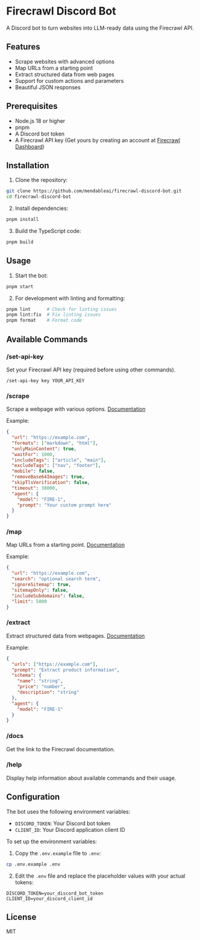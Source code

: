 # Firecrawl Discord Bot

A Discord bot to turn websites into LLM-ready data using the Firecrawl API.

## Features

- Scrape websites with advanced options
- Map URLs from a starting point
- Extract structured data from web pages
- Support for custom actions and parameters
- Beautiful JSON responses

## Prerequisites

- Node.js 18 or higher
- pnpm
- A Discord bot token
- A Firecrawl API key (Get yours by creating an account at [Firecrawl Dashboard](https://www.firecrawl.dev/app/api-keys))

## Installation

1. Clone the repository:
```bash
git clone https://github.com/mendableai/firecrawl-discord-bot.git
cd firecrawl-discord-bot
```

2. Install dependencies:
```bash
pnpm install
```

3. Build the TypeScript code:
```bash
pnpm build
```

## Usage

1. Start the bot:
```bash
pnpm start
```

2. For development with linting and formatting:
```bash
pnpm lint      # Check for linting issues
pnpm lint:fix  # Fix linting issues
pnpm format    # Format code
```

## Available Commands

### /set-api-key
Set your Firecrawl API key (required before using other commands).
```
/set-api-key key YOUR_API_KEY
```

### /scrape
Scrape a webpage with various options. [Documentation](https://docs.firecrawl.dev/api-reference/endpoint/scrape)

Example:
```json
{
  "url": "https://example.com",
  "formats": ["markdown", "html"],
  "onlyMainContent": true,
  "waitFor": 1000,
  "includeTags": ["article", "main"],
  "excludeTags": ["nav", "footer"],
  "mobile": false,
  "removeBase64Images": true,
  "skipTlsVerification": false,
  "timeout": 30000,
  "agent": {
    "model": "FIRE-1",
    "prompt": "Your custom prompt here"
  }
}
```

### /map
Map URLs from a starting point. [Documentation](https://docs.firecrawl.dev/api-reference/endpoint/map)

Example:
```json
{
  "url": "https://example.com",
  "search": "optional search term",
  "ignoreSitemap": true,
  "sitemapOnly": false,
  "includeSubdomains": false,
  "limit": 5000
}
```

### /extract
Extract structured data from webpages. [Documentation](https://docs.firecrawl.dev/api-reference/endpoint/extract)

Example:
```json
{
  "urls": ["https://example.com"],
  "prompt": "Extract product information",
  "schema": {
    "name": "string",
    "price": "number",
    "description": "string"
  },
  "agent": {
    "model": "FIRE-1"
  }
}
```

### /docs
Get the link to the Firecrawl documentation.

### /help
Display help information about available commands and their usage.

## Configuration

The bot uses the following environment variables:

- `DISCORD_TOKEN`: Your Discord bot token
- `CLIENT_ID`: Your Discord application client ID

To set up the environment variables:

1. Copy the `.env.example` file to `.env`:
```bash
cp .env.example .env
```

2. Edit the `.env` file and replace the placeholder values with your actual tokens:
```
DISCORD_TOKEN=your_discord_bot_token
CLIENT_ID=your_discord_client_id
```

## License

MIT 